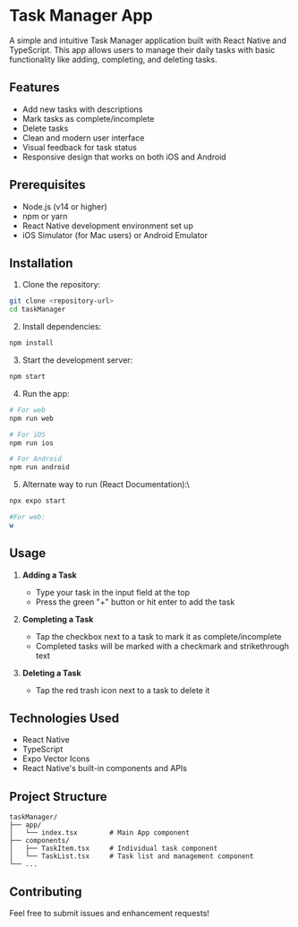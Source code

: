 # Task Manager App

A simple and intuitive Task Manager application built with React Native and TypeScript. This app allows users to manage their daily tasks with basic functionality like adding, completing, and deleting tasks.

## Features

- Add new tasks with descriptions
- Mark tasks as complete/incomplete
- Delete tasks
- Clean and modern user interface
- Visual feedback for task status
- Responsive design that works on both iOS and Android

## Prerequisites

- Node.js (v14 or higher)
- npm or yarn
- React Native development environment set up
- iOS Simulator (for Mac users) or Android Emulator

## Installation

1. Clone the repository:
```bash
git clone <repository-url>
cd taskManager
```

2. Install dependencies:
```bash
npm install
```

3. Start the development server:
```bash
npm start
```

4. Run the app:
```bash
# For web
npm run web

# For iOS
npm run ios

# For Android
npm run android
```

5. Alternate way to run (React Documentation):\
```bash
npx expo start

#For web:
w
```


## Usage

1. **Adding a Task**
   - Type your task in the input field at the top
   - Press the green "+" button or hit enter to add the task

2. **Completing a Task**
   - Tap the checkbox next to a task to mark it as complete/incomplete
   - Completed tasks will be marked with a checkmark and strikethrough text

3. **Deleting a Task**
   - Tap the red trash icon next to a task to delete it

## Technologies Used

- React Native
- TypeScript
- Expo Vector Icons
- React Native's built-in components and APIs

## Project Structure

```
taskManager/
├── app/
│   └── index.tsx        # Main App component
├── components/
│   ├── TaskItem.tsx     # Individual task component
│   └── TaskList.tsx     # Task list and management component
└── ...
```

## Contributing

Feel free to submit issues and enhancement requests!